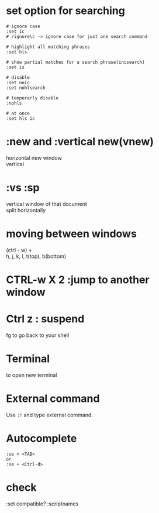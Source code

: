 # set option for searching 
```
# ignore case
:set ic
# /ignore\c -> ignore case for just one search command

# highlight all matching phrases
:set hls

# show partial matches for a search phrase(incsearch)
:set is

# disable
:set noic
:set nohlsearch

# temporarly disable
:nohls 

# at once
:set hls ic
```

# :new and :vertical new(vnew)
horizontal new window  
vertical
 
# :vs :sp
vertical window of that document  
split horizontally

# moving between windows
(ctrl - w) +   
h, j, k, l, t(top), b(bottom)

# CTRL-w X 2  :jump to another window

# Ctrl z : suspend
fg to go back to your shell

# Terminal
to open new terminal

# External command 
Use `:!`  and type external command.

# Autocomplete
```
:se + <TAB>
or 
:se + <Ctrl-d>
```

# check
:set compatible?
:scriptnames
